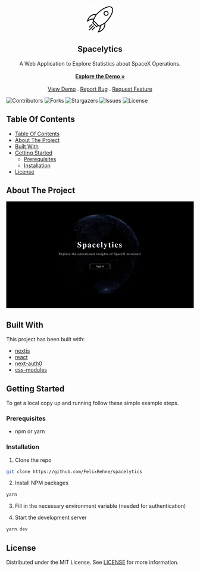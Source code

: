 <br/>
<p align="center">
  <a href="https://github.com/FelixBehne/spacelytics">
    <img src="public/rocket.png" alt="Logo" width="70" height="70">
  </a>
  <h2 align="center">Spacelytics</h2>
  <p align="center">
    A Web Application to Explore Statistics about SpaceX Operations.
    <br/>
    <br/>
    <a href="https://spacelytics.vercel.app"><strong>Explore the Demo »</strong></a>
    <br/>
    <br/>
    <a href="https://spacelytics.vercel.app">View Demo</a>
    .
    <a href="https://github.com/FelixBehne/spacelytics/issues">Report Bug</a>
    .
    <a href="https://github.com/FelixBehne/spacelytics/issues">Request Feature</a>
  </p>
</p>

![Contributors](https://img.shields.io/github/contributors/FelixBehne/Spacelytics?color=dark-green) ![Forks](https://img.shields.io/github/forks/FelixBehne/Spacelytics?style=social) ![Stargazers](https://img.shields.io/github/stars/FelixBehne/Spacelytics?style=social) ![Issues](https://img.shields.io/github/issues/FelixBehne/Spacelytics) ![License](https://img.shields.io/github/license/FelixBehne/Spacelytics) 

## Table Of Contents

- [Table Of Contents](#table-of-contents)
- [About The Project](#about-the-project)
- [Built With](#built-with)
- [Getting Started](#getting-started)
  - [Prerequisites](#prerequisites)
  - [Installation](#installation)
- [License](#license)


## About The Project

![Screen Shot](.media/landing-page.png)


## Built With

This project has been built with: 

* [nextjs](https://nextjs.org/)
* [react](https://reactjs.org)
* [next-auth0](https://github.com/auth0/nextjs-auth0)
* [css-modules](https://github.com/css-modules/css-modules)

## Getting Started

To get a local copy up and running follow these simple example steps.

### Prerequisites

* npm or yarn

### Installation

1. Clone the repo

```sh
git clone https://github.com/FelixBehne/spacelytics
```

2. Install NPM packages

```sh
yarn
```

3. Fill in the necessary environment variable (needed for authentication)

4. Start the development server

```sh
yarn dev
```

## License

Distributed under the MIT License. See [LICENSE](https://github.com/FelixBehne/Spacelytics/blob/main/LICENSE.md) for more information.